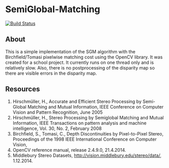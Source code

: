 SemiGlobal-Matching
===================

[![Build Status](https://travis-ci.org/reisub/SemiGlobal-Matching.svg?branch=master)](https://travis-ci.org/reisub/SemiGlobal-Matching)

About
-----

This is a simple implementation of the SGM algorithm with the Birchfield/Tomasi pixelwise matching cost using the OpenCV library. It was created for a school project. It currently runs on one thread only and is relatively slow. Also, there is no postprocessing of the disparity map so there are visible errors in the disparity map.

Resources
---------

1. Hirschmüller, H., Accurate and Efficient Stereo Processing by Semi-Global Matching and Mutual Information, IEEE Conference on Computer Vision and Pattern Recognition, June 2005
2. Hirschmüller, H., Stereo Processing by Semiglobal Matching and Mutual Information, IEEE Transactions on pattern analysis and machine intelligence, Vol. 30, No. 2, February 2008
3. Birchfield, S., Tomasi, C., Depth Discontinuities by Pixel-to-Pixel Stereo, Proceedings of the 1998 IEEE International Conference on Computer Vision, 
4. OpenCV reference manual, release 2.4.9.0,  21.4.2014.
5. Middlebury Stereo Datasets, http://vision.middlebury.edu/stereo/data/, 1.12.2014.
